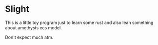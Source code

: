 # Slight

This is a little toy program just to learn some rust and also lean something about amethysts ecs model.

Don't expect much atm.
